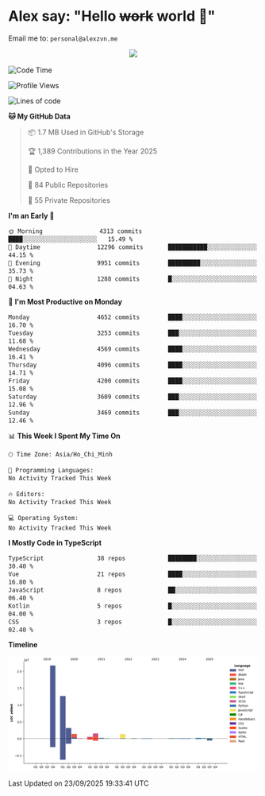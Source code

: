 # Alex say: "Hello ~~work~~ world 🐾"
Email me to: `personal@alexzvn.me`


<p align=center>
  <a href="https://skillicons.dev">
    <img src="https://skillicons.dev/icons?i=ts,js,php,nodejs,bun,vue,nuxt,react,svelte,tauri,laravel,rust,mongodb,docker,electron,redis,rabbitmq,tailwind,git,cloudflare,elysia,mysql,nginx,rollupjs,sentry,ubuntu,yarn,html,css,vite" />
  </a>
</p>

<!--START_SECTION:waka-->
![Code Time](http://img.shields.io/badge/Code%20Time-1%2C066%20hrs%2055%20mins-blue)

![Profile Views](http://img.shields.io/badge/Profile%20Views-68-blue)

![Lines of code](https://img.shields.io/badge/From%20Hello%20World%20I%27ve%20Written-43.6%20million%20lines%20of%20code-blue)

**🐱 My GitHub Data** 

> 📦 1.7 MB Used in GitHub's Storage 
 > 
> 🏆 1,389 Contributions in the Year 2025
 > 
> 💼 Opted to Hire
 > 
> 📜 84 Public Repositories 
 > 
> 🔑 55 Private Repositories 
 > 
**I'm an Early 🐤** 

```text
🌞 Morning                4313 commits        ████░░░░░░░░░░░░░░░░░░░░░   15.49 % 
🌆 Daytime                12296 commits       ███████████░░░░░░░░░░░░░░   44.15 % 
🌃 Evening                9951 commits        █████████░░░░░░░░░░░░░░░░   35.73 % 
🌙 Night                  1288 commits        █░░░░░░░░░░░░░░░░░░░░░░░░   04.63 % 
```
📅 **I'm Most Productive on Monday** 

```text
Monday                   4652 commits        ████░░░░░░░░░░░░░░░░░░░░░   16.70 % 
Tuesday                  3253 commits        ███░░░░░░░░░░░░░░░░░░░░░░   11.68 % 
Wednesday                4569 commits        ████░░░░░░░░░░░░░░░░░░░░░   16.41 % 
Thursday                 4096 commits        ████░░░░░░░░░░░░░░░░░░░░░   14.71 % 
Friday                   4200 commits        ████░░░░░░░░░░░░░░░░░░░░░   15.08 % 
Saturday                 3609 commits        ███░░░░░░░░░░░░░░░░░░░░░░   12.96 % 
Sunday                   3469 commits        ███░░░░░░░░░░░░░░░░░░░░░░   12.46 % 
```


📊 **This Week I Spent My Time On** 

```text
🕑︎ Time Zone: Asia/Ho_Chi_Minh

💬 Programming Languages: 
No Activity Tracked This Week

🔥 Editors: 
No Activity Tracked This Week

💻 Operating System: 
No Activity Tracked This Week
```

**I Mostly Code in TypeScript** 

```text
TypeScript               38 repos            ████████░░░░░░░░░░░░░░░░░   30.40 % 
Vue                      21 repos            ████░░░░░░░░░░░░░░░░░░░░░   16.80 % 
JavaScript               8 repos             ██░░░░░░░░░░░░░░░░░░░░░░░   06.40 % 
Kotlin                   5 repos             █░░░░░░░░░░░░░░░░░░░░░░░░   04.00 % 
CSS                      3 repos             █░░░░░░░░░░░░░░░░░░░░░░░░   02.40 % 
```



**Timeline**

![Lines of Code chart](https://raw.githubusercontent.com/alexzvn/alexzvn/main/assets/bar_graph.png)


 Last Updated on 23/09/2025 19:33:41 UTC
<!--END_SECTION:waka-->
